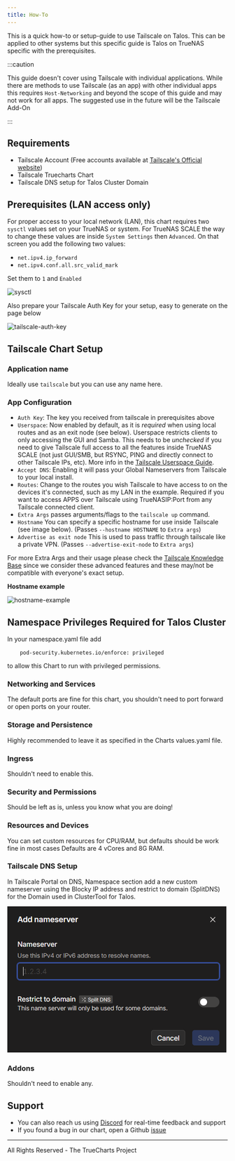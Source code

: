 ```yaml
---
title: How-To
---
```


This is a quick how-to or setup-guide to use Tailscale on Talos.
This can be applied to other systems but this specific guide is Talos on TrueNAS specific with the prerequisites.

:::caution

This guide doesn't cover using Tailscale with individual applications. While there are methods to use Tailscale (as an app) with other individual apps this requires `Host-Networking` and beyond the scope of this guide and may not work for all apps. The suggested use in the future will be the Tailscale Add-On

:::

## Requirements

- Tailscale Account (Free accounts available at [Tailscale's Official website](https://www.tailscale.com))
- Tailscale Truecharts Chart
- Tailscale DNS setup for Talos Cluster Domain

## Prerequisites (LAN access only)

For proper access to your local network (LAN), this chart requires two `sysctl` values set on your TrueNAS or system.
For TrueNAS SCALE the way to change these values are inside `System Settings` then `Advanced`.
On that screen you add the following two values:

- `net.ipv4.ip_forward`
- `net.ipv4.conf.all.src_valid_mark`

Set them to `1` and `Enabled`

![sysctl](./img/Sysctl.png)

Also prepare your Tailscale Auth Key for your setup, easy to generate on the page below

![tailscale-auth-key](./img/How-To-Image-1.png)

## Tailscale Chart Setup

### Application name

Ideally use `tailscale` but you can use any name here.

### App Configuration

- `Auth Key`: The key you received from tailscale in prerequisites above
- `Userspace`: Now enabled by default, as it is _required_ when using local routes and as an exit node (see below). Userspace restricts clients to only accessing the GUI and Samba. This needs to be _unchecked_ if you need to give Tailscale full access to all the features inside TrueNAS SCALE (not just GUI/SMB, but RSYNC, PING and directly connect to other Tailscale IPs, etc). More info in the [Tailscale Userspace Guide](https://tailscale.com/kb/1112/userspace-networking/).
- `Accept DNS`: Enabling it will pass your Global Nameservers from Tailscale to your local install.
- `Routes`: Change to the routes you wish Tailscale to have access to on the devices it's connected, such as my LAN in the example. Required if you want to access APPS over Tailscale using TrueNASIP:Port from any Tailscale connected client.
- `Extra Args` passes arguments/flags to the `tailscale up` command.
- `Hostname` You can specify a specific hostname for use inside Tailscale (see image below). (Passes `--hostname HOSTNAME` to `Extra args`)
- `Advertise as exit node` This is used to pass traffic through tailscale like a private VPN. (Passes `--advertise-exit-node` to `Extra args`)

For more Extra Args and their usage please check the [Tailscale Knowledge Base](https://tailscale.com/kb/1080/cli/#up)
since we consider these advanced features and these may/not be compatible with everyone's exact setup.

**Hostname example**

![hostname-example](./img/Hostname.png)

## Namespace Privileges Required for Talos Cluster

In your namespace.yaml file add
```labels:
    pod-security.kubernetes.io/enforce: privileged
```

to allow this Chart to run with privileged permissions.

### Networking and Services

The default ports are fine for this chart, you shouldn't need to port forward or open ports on your router.

### Storage and Persistence

Highly recommended to leave it as specified in the Charts values.yaml file.

### Ingress

Shouldn't need to enable this.

### Security and Permissions

Should be left as is, unless you know what you are doing!

### Resources and Devices

You can set custom resources for CPU/RAM, but defaults should be work fine in most cases
Defaults are 4 vCores and 8G RAM.

### Tailscale DNS Setup

In Tailscale Portal on DNS, Namespace section add a new custom nameserver using  the Blocky IP address and restrict to domain (SplitDNS) for the Domain used in ClusterTool for Talos.

![tailscale-nameserver](./img/tailscale-nameserver.png)

### Addons

Shouldn't need to enable any.

## Support

- You can also reach us using [Discord](https://discord.gg/tVsPTHWTtr) for real-time feedback and support
- If you found a bug in our chart, open a Github [issue](https://github.com/truecharts/apps/issues/new/choose)

---

All Rights Reserved - The TrueCharts Project
